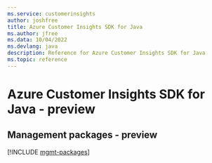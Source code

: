 ```yaml
---
ms.service: customerinsights
author: joshfree
title: Azure Customer Insights SDK for Java
ms.author: jfree
ms.data: 10/04/2022
ms.devlang: java
description: Reference for Azure Customer Insights SDK for Java
ms.topic: reference
---
```

# Azure Customer Insights SDK for Java - preview

## Management packages - preview
[!INCLUDE [mgmt-packages](customer-insights-mgmt-index.md)]